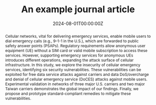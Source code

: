 ---
title: "An example journal article"
authors:
  - Min-Yue Chen*
  - Yiwen Hu*
  - Guan-Hua Tu
  - Chi-Yu Li
  - Sihan Wang
  - admin
  - Tian Xie
  - Li Xiao
  - Chunyi Peng
  - Zhaowei Tan
  - Songwu Lu
author_notes:
- "Equal contribution"
- "Equal contribution"
date: "2024-08-01T00:00:00Z"
doi: ""

# Schedule page publish date (NOT publication's date).
publishDate: "2024-08-01T00:00:00Z"

# Publication type.
# Accepts a single type but formatted as a YAML list (for Hugo requirements).
# Enter a publication type from the CSL standard.
publication_types: ["article-journal"]

# Publication name and optional abbreviated publication name.
publication: "*JIEEE/ACM TRANSACTIONS ON NETWORKING"
publication_short: "TON"

abstract: Cellular networks, vital for delivering emergency services, enable mobile users to dial emergency calls (e.g., 9–1-1 in the U.S.), which are forwarded to public safety answer points (PSAPs). Regulatory requirements allow anonymous user equipment (UE) without a SIM card or valid mobile subscription to access these services. However, supporting emergency services for anonymous UEs introduces different operations, expanding the attack surface of cellular infrastructure. In this study, we explore the insecurity of cellular emergency services, identifying six security vulnerabilities. These vulnerabilities can be exploited for free data service attacks against carriers and data DoS/overcharge and denial of cellular emergency service (DoCES) attacks against mobile users. Experimental validation in networks of three major U.S. carriers and two major Taiwan carriers demonstrates the global impact of our findings. Finally, we propose and prototype standard-compliant remedies to mitigate these vulnerabilities.

# Summary. An optional shortened abstract.
summary: Cellular emergency services for anonymous users introduce vulnerabilities that allow free data, DoS, and denial of service attacks, validated in U.S. and Taiwan networks, with proposed standard-compliant remedies.

tags:
- Source Themes
featured: false

# links:
# - name: ""
#   url: ""
url_pdf: https://www.computer.org/csdl/journal/nt/2024/04/10479537/1VCTwTN01OM
#url_code: 'https://github.com/HugoBlox/hugo-blox-builder'
#url_dataset: ''
#url_poster: ''
#url_project: ''
#url_slides: ''
#url_source: ''
#url_video: ''

# Featured image
# To use, add an image named `featured.jpg/png` to your page's folder. 
image:
  caption: 'Image credit: [**Unsplash**](https://unsplash.com/photos/jdD8gXaTZsc)'
  focal_point: ""
  preview_only: false

# Associated Projects (optional).
#   Associate this publication with one or more of your projects.
#   Simply enter your project's folder or file name without extension.
#   E.g. `internal-project` references `content/project/internal-project/index.md`.
#   Otherwise, set `projects: []`.
projects: []

# Slides (optional).
#   Associate this publication with Markdown slides.
#   Simply enter your slide deck's filename without extension.
#   E.g. `slides: "example"` references `content/slides/example/index.md`.
#   Otherwise, set `slides: ""`.
slides: example
---